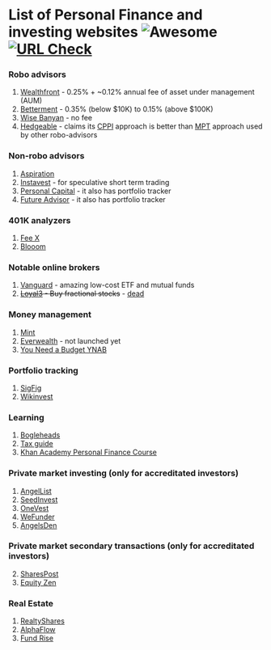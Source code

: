 # List of Personal Finance and investing websites ![Awesome](https://cdn.rawgit.com/sindresorhus/awesome/d7305f38d29fed78fa85652e3a63e154dd8e8829/media/badge.svg) <a href="https://travis-ci.org/ashishb/personal-finance-awesome"><img src="https://img.shields.io/travis/Originate/tertestrial-server/master.svg?label=URL%20Check" alt="URL Check"></a>

### Robo advisors

1. [Wealthfront](https://www.wealthfront.com) - 0.25% + ~0.12% annual fee of asset under management (AUM)
2. [Betterment](https://www.betterment.com) - 0.35% (below $10K) to 0.15% (above $100K)
3. [Wise Banyan](https://wisebanyan.com/) - no fee
4. [Hedgeable](https://www.hedgeable.com) - claims its [CPPI](http://www.investopedia.com/terms/c/cppi.asp) approach is better than [MPT](http://www.investopedia.com/terms/m/modernportfoliotheory.asp) approach used by other robo-advisors

### Non-robo advisors

1. [Aspiration](https://www.aspiration.com/)
2. [Instavest](https://instavest.com/) - for speculative short term trading
3. [Personal Capital](https://www.personalcapital.com) - it also has portfolio tracker
4. [Future Advisor](https://www.futureadvisor.com) - it also has portfolio tracker

### 401K analyzers

1. [Fee X](https://www.feex.com)
2. [Blooom](http://www.blooom.com/)

### Notable online brokers

1. [Vanguard](https://www.vanguard.com) - amazing low-cost ETF and mutual funds
2. ~~[Loyal3](https://www.loyal3.com/) - Buy fractional stocks~~ - [dead](https://accessipos.com/death-loyal3/)

### Money management

1. [Mint](https://www.mint.com)
2. [Everwealth](https://www.everwealth.io) - not launched yet
3. [You Need a Budget YNAB](https://www.youneedabudget.com/)

### Portfolio tracking

1. [SigFig](https://www.sigfig.com)
2. [Wikinvest](https://www.wikinvest.com)

### Learning

1. [Bogleheads](http://www.bogleheads.org/) 
2. [Tax guide](http://fairmark.com/)
3. [Khan Academy Personal Finance Course](https://www.khanacademy.org/college-careers-more/personal-finance)

### Private market investing (only for accreditated investors)

1. [AngelList](https://angel.co/)
2. [SeedInvest](https://www.seedinvest.com/)
3. [OneVest](https://onevest.com/)
4. [WeFunder](https://wefunder.com/)
5. [AngelsDen](https://www.angelsden.com/)

### Private market secondary transactions (only for accreditated investors)

2. [SharesPost](http://sharespost.com/)
3. [Equity Zen](https://equityzen.com)

### Real Estate

1. [RealtyShares](https://www.realtyshares.com)
2. [AlphaFlow](https://www.alphaflow.com)
3. [Fund Rise](https://fundrise.com/)